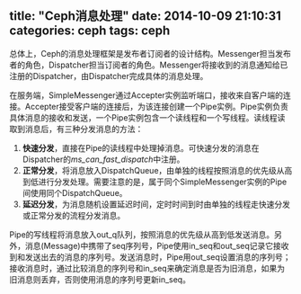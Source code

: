 title: "Ceph消息处理"
date: 2014-10-09 21:10:31
categories: ceph
tags: ceph
---


总体上，Ceph的消息处理框架是发布者订阅者的设计结构。Messenger担当发布者的角色，Dispatcher担当订阅者的角色。Messenger将接收到的消息通知给已注册的Dispatcher，由Dispatcher完成具体的消息处理。

<!--more-->

在服务端，SimpleMessenger通过Accepter实例监听端口，接收来自客户端的连接。Accepter接受客户端的连接后，为该连接创建一个Pipe实例。Pipe实例负责具体消息的接收和发送，一个Pipe实例包含一个读线程和一个写线程。读线程读取到消息后，有三种分发消息的方法：

1. **快速分发**，直接在Pipe的读线程中处理掉消息。可快速分发的消息在Dispatcher的*ms_can_fast_dispatch*中注册。     
2. **正常分发**，将消息放入DispatchQueue，由单独的线程按照消息的优先级从高到低进行分发处理。需要注意的是，属于同个SimpleMessenger实例的Pipe间使用同个DispatchQueue。
3. **延迟分发**，为消息随机设置延迟时间，定时时间到时由单独的线程走快速分发或正常分发的流程分发消息。          

Pipe的写线程将消息放入out_q队列，按照消息的优先级从高到低发送消息。另外，消息(Message)中携带了seq序列号，Pipe使用in_seq和out_seq记录它接收到和发送出去的消息的序列号。发送消息时，Pipe用out_seq设置消息的序列号；接收消息时，通过比较消息的序列号和in_seq来确定消息是否为旧消息，如果为旧消息则丢弃，否则使用消息的序列号更新in_seq。

